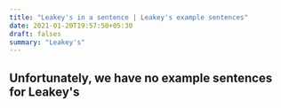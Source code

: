 ```yaml
---
title: "Leakey's in a sentence | Leakey's example sentences"
date: 2021-01-20T19:57:50+05:30
draft: falses
summary: "Leakey's"
---
```

## Unfortunately, we have no example sentences for Leakey's                 
